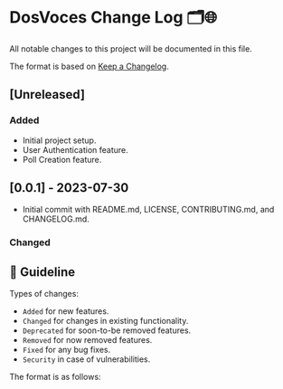 # DosVoces Change Log 🗂🌐

All notable changes to this project will be documented in this file.

The format is based on [Keep a Changelog](https://keepachangelog.com/en/1.0.0/).

## [Unreleased]

### Added

- Initial project setup.
- User Authentication feature.
- Poll Creation feature.

## [0.0.1] - 2023-07-30

- Initial commit with README.md, LICENSE, CONTRIBUTING.md, and CHANGELOG.md.

### Changed

## 🧭 Guideline

Types of changes:

- `Added` for new features.
- `Changed` for changes in existing functionality.
- `Deprecated` for soon-to-be removed features.
- `Removed` for now removed features.
- `Fixed` for any bug fixes.
- `Security` in case of vulnerabilities.

The format is as follows:
